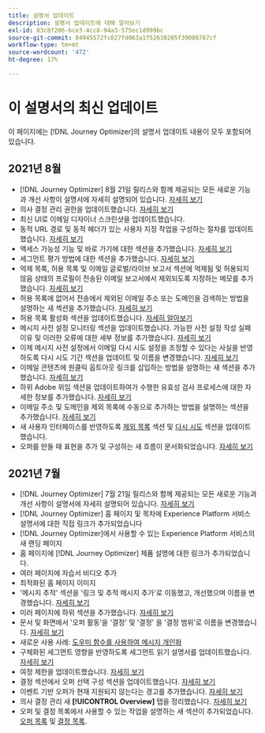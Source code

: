 ```yaml
---
title: 설명서 업데이트
description: 설명서 업데이트에 대해 알아보기
exl-id: 83c8f206-bce3-4cc8-94a3-575ec1d999bc
source-git-commit: 04945572fc027fd063a1f52638205f39086767cf
workflow-type: tm+mt
source-wordcount: '472'
ht-degree: 17%

---
```


# 이 설명서의 최신 업데이트

이 페이지에는 [!DNL Journey Optimizer]의 설명서 업데이트 내용이 모두 포함되어 있습니다.

## 2021년 8월

* [!DNL Journey Optimizer] 8월 21일 릴리스와 함께 제공되는 모든 새로운 기능과 개선 사항이 설명서에 자세히 설명되어 있습니다. [자세히 보기](release-notes.md)
* 의사 결정 관리 권한을 업데이트했습니다. [자세히 보기](administration/ootb-product-profiles.md)
* 최신 UI로 이메일 디자이너 스크린샷을 업데이트했습니다.
* 동적 URL 경로 및 동적 헤더가 있는 사용자 지정 작업을 구성하는 절차를 업데이트했습니다. [자세히 보기](action/about-custom-action-configuration.md#url-configuration)
* 액세스 가능성 기능 및 바로 가기에 대한 섹션을 추가했습니다. [자세히 보기](user-interface.md#accessibility)
* 세그먼트 평가 방법에 대한 섹션을 추가했습니다. [자세히 보기](segment/about-segments.md#evaluation-method-in-journey-optimizer)
* 억제 목록, 허용 목록 및 이메일 글로벌/라이브 보고서 섹션에 억제됨 및 허용되지 않음 상태의 프로필이 전송된 이메일 보고서에서 제외되도록 지정하는 메모를 추가했습니다. [자세히 보기](reports/email-global-report.md)
* 허용 목록에 없어서 전송에서 제외된 이메일 주소 또는 도메인을 검색하는 방법을 설명하는 새 섹션을 추가했습니다. [자세히 보기](allow-list.md#reporting)
* 허용 목록 활성화 섹션을 업데이트했습니다. [자세히 알아보기](allow-list.md#enable-allow-list)
* 메시지 사전 설정 모니터링 섹션을 업데이트했습니다. 가능한 사전 설정 작성 실패 이유 및 이러한 오류에 대한 세부 정보를 추가했습니다. [자세히 보기](configuration/message-presets.md#monitor-message-presets)
* 이제 메시지 사전 설정에서 이메일 다시 시도 설정을 조정할 수 있다는 사실을 반영하도록 다시 시도 기간 섹션을 업데이트 및 이름을 변경했습니다. [자세히 보기](configuration/retries.md#retry-duration)
* 이메일 콘텐츠에 원클릭 옵트아웃 링크를 삽입하는 방법을 설명하는 새 섹션을 추가했습니다. [자세히 보기](message-tracking.md#one-click-opt-out-link)
* 하위 Adobe 위임 섹션을 업데이트하여가 수행한 유효성 검사 프로세스에 대한 자세한 정보를 추가했습니다. [자세히 보기](configuration/delegate-subdomain.md#subdomain-validation)
* 이메일 주소 및 도메인을 제외 목록에 수동으로 추가하는 방법을 설명하는 섹션을 추가했습니다. [자세히 보기](configuration/manage-suppression-list.md#add-addresses-and-domains)
* 새 사용자 인터페이스를 반영하도록 [제외 목록](configuration/manage-suppression-list.md#access-suppression-list) 섹션 및 [다시 시도](configuration/retries.md) 섹션을 업데이트했습니다.
* 오퍼를 만들 때 표현을 추가 및 구성하는 새 흐름이 문서화되었습니다. [자세히 보기](offers/offer-library/creating-personalized-offers.md#representations)


## 2021년 7월

* [!DNL Journey Optimizer] 7월 21일 릴리스와 함께 제공되는 모든 새로운 기능과 개선 사항이 설명서에 자세히 설명되어 있습니다. [자세히 보기](release-notes.md)
* [!DNL Journey Optimizer] 홈 페이지 및 목차에 Experience Platform 서비스 설명서에 대한 직접 링크가 추가되었습니다
* [!DNL Journey Optimizer]에서 사용할 수 있는 Experience Platform 서비스의 새 랜딩 페이지
* 홈 페이지에 [!DNL Journey Optimizer] 제품 설명에 대한 링크가 추가되었습니다.
* 여러 페이지에 자습서 비디오 추가
* 최적화된 홈 페이지 이미지
* &#39;메시지 추적&#39; 섹션을 &#39;링크 및 추적 메시지 추가&#39;로 이동했고, 개선했으며 이름을 변경했습니다. [자세히 보기](message-tracking.md)
* 미러 페이지에 하위 섹션을 추가했습니다. [자세히 보기](message-tracking.md#mirror-page)
* 문서 및 화면에서 &#39;오퍼 활동&#39;을 &#39;결정&#39; 및 &#39;결정&#39; 을 &#39;결정 범위&#39;로 이름을 변경했습니다. [자세히 보기](offers/get-started/starting-offer-decisioning.md)
* 새로운 사용 사례: [도우미 함수를 사용하여 메시지 개인화](personalization/personalization-use-case-helper-functions.md)
* 구체화된 세그먼트 영향을 반영하도록 세그먼트 읽기 설명서를 업데이트했습니다. [자세히 보기](building-journeys/read-segment.md)
* 여정 제한을 업데이트했습니다. [자세히 보기](building-journeys/limitations.md)
* 결정 섹션에서 오퍼 선택 구성 섹션을 업데이트했습니다. [자세히 보기](offers/offer-activities/configure-offer-selection.md)
* 이벤트 기반 오퍼가 현재 지원되지 않는다는 경고를 추가했습니다. [자세히 보기](offers/offer-library/creating-personalized-offers.md#eligibility)
* 의사 결정 관리 새 **[!UICONTROL Overview]** 탭을 정리했습니다. [자세히 보기](offers/get-started/user-interface.md#overview)
* 오퍼 및 결정 목록에서 사용할 수 있는 작업을 설명하는 새 섹션이 추가되었습니다. [오퍼 목록](offers/offer-library/creating-personalized-offers.md#offer-list) 및 [결정 목록](offers/offer-activities/create-offer-activities.md#decision-list).
